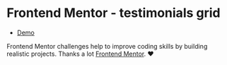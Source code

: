 # Frontend Mentor - testimonials grid

- [Demo](https://testimonials-grid-section-deploy.netlify.app/)

Frontend Mentor challenges help to improve coding skills by building realistic projects. Thanks a lot [Frontend Mentor](https://www.frontendmentor.io). ❤